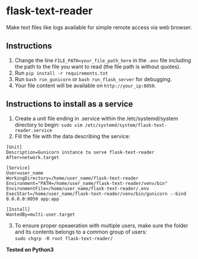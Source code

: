 # flask-text-reader
Make text files like logs available for simple remote access via web browser.
## Instructions
1) Change the line `FILE_PATH=your_file_path_here` in the `.env` file including the path to the file you want to read (the file path is without quotes).
2) Run `pip install -r requirements.txt`
3) Run `bash run_gunicorn` or `bash run_flask_server` for debugging.
4) Your file content will be available on `http://your_ip:8050`.
## Instructions to install as a service
1) Create a unit file ending in .service within the /etc/systemd/system directory to begin:
`sudo vim /etc/systemd/system/flask-text-reader.service`
2) Fill the file with the data describing the service:
```
[Unit]
Description=Gunicorn instance to serve flask-text-reader
After=network.target

[Service]
User=user_name
WorkingDirectory=/home/user_name/flask-text-reader
Environment="PATH=/home/user_name/flask-text-reader/venv/bin"
EnvironmentFile=/home/user_name/flask-text-reader/.env
ExecStart=/home/user_name/flask-text-reader/venv/bin/gunicorn --bind 0.0.0.0:8050 app:app

[Install]
WantedBy=multi-user.target
```
3) To ensure proper opeaeration with multiple users, make sure the folder and its contents belongs to a common group of users:  
`sudo chgrp -R root flask-text-reader/`  

**Tested on Python3**
